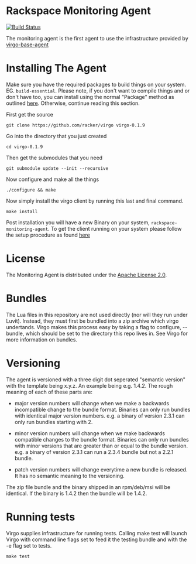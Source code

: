 Rackspace Monitoring Agent
=====

[![Build Status](https://travis-ci.org/virgo-agent-toolkit/rackspace-monitoring-agent.png?branch=master)](https://travis-ci.org/virgo-agent-toolkit/rackspace-monitoring-agent)

The monitoring agent is the first agent to use the infrastructure provided by
[virgo-base-agent](https://github.com/virgo-agent-toolkit/virgo-base-agent)


Installing The Agent
====================

Make sure you have the required packages to build things on your system. EG.
`build-essential`. Please note, if you don't want to compile things and or don't
have too, you can install using the normal "Package" method as outlined
[here](http://www.rackspace.com/knowledge_center/article/install-the-cloud-monitoring-agent).
Otherwise, continue reading this section.


First get the source 

    git clone https://github.com/racker/virgo virgo-0.1.9


Go into the directory that you just created 

    cd virgo-0.1.9


Then get the submodules that you need

    git submodule update --init --recursive


Now configure and make all the things

    ./configure && make 


Now simply install the virgo client by running this last and final command.

    make install

Post installation you will have a new Binary on your system,
`rackspace-monitoring-agent`.  To get the client running on your system please
follow the setup procedure as found
[here](http://www.rackspace.com/knowledge_center/article/install-the-cloud-monitoring-agent#Setup)


License
=======

The Monitoring Agent is distributed under the [Apache License 2.0][apache].

[apache]: http://www.apache.org/licenses/LICENSE-2.0.html


Bundles
=======

The Lua files in this repository are not used directly (nor will they run under
Luvit).  Instead, they must first be bundled into a zip archive which virgo
undertands.  Virgo makes this process easy by taking a flag to configure,
--bundle, which should be set to the directory this repo lives in.  See Virgo
for more information on bundles.

Versioning
==========

The agent is versioned with a three digit dot seperated "semantic
version" with the template being x.y.z. An example being e.g. 1.4.2. The
rough meaning of each of these parts are:

- major version numbers will change when we make a backwards
  incompatible change to the bundle format. Binaries can only run
  bundles with identical major version numbers. e.g. a binary of version
  2.3.1 can only run bundles starting with 2.

- minor version numbers will change when we make backwards compatible
  changes to the bundle format. Binaries can only run bundles with minor
  versions that are greater than or equal to the bundle version. e.g. a
  binary of version 2.3.1 can run a 2.3.4 bundle but not a 2.2.1 bundle.

- patch version numbers will change everytime a new bundle is released.
  It has no semantic meaning to the versioning.

The zip file bundle and the binary shipped in an rpm/deb/msi will be
identical. If the binary is 1.4.2 then the bundle will be 1.4.2.

Running tests
=============

Virgo supplies infrastructure for running tests.  Calling make test will launch
Virgo with command line flags set to feed it the testing bundle and with the -e
flag set to tests.

    make test
